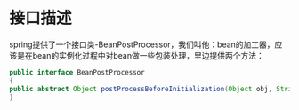 # 接口描述
spring提供了一个接口类-BeanPostProcessor，我们叫他：bean的加工器，应该是在bean的实例化过程中对bean做一些包装处理，里边提供两个方法：
```java
public interface BeanPostProcessor
{ 
public abstract Object postProcessBeforeInitialization(Object obj, String s) throws BeansException; public abstract Object postProcessAfterInitialization(Object obj, String s) throws BeansException;
}
```